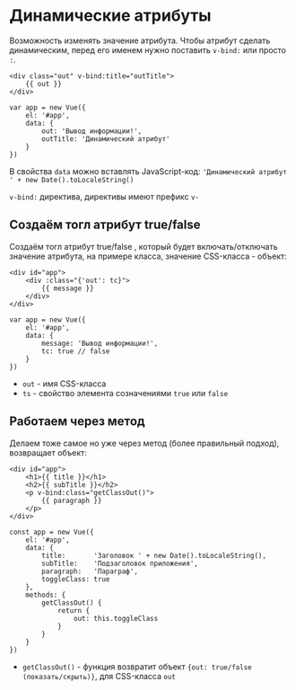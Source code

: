 # Динамические атрибуты
Возможность изменять значение атрибута. Чтобы атрибут сделать динамическим, перед его именем нужно поставить `v-bind:` или просто `:`.

    <div class="out" v-bind:title="outTitle">
        {{ out }}
    </div>

    var app = new Vue({
        el: '#app',
        data: {
            out: 'Вывод информации!',
            outTitle: 'Динамический атрибут'
        }
    })

В свойства `data` можно вставлять JavaScript-код: `'Динамический атрибут ' + new Date().toLocaleString()`

`v-bind:` директива, директивы имеют префикс `v-`

## Создаём тогл атрибут true/false
Создаём тогл атрибут true/false , который будет включать/отключать значение атрибута, на примере класса, значение CSS-класса - объект:

    <div id="app">
        <div :class="{'out': tc}">
            {{ message }}
        </div>
    </div>

    var app = new Vue({
        el: '#app',
        data: {
            message: 'Вывод информации!',
            tc: true // false
        }
    })

- `out` - имя CSS-класса
- `ts` - свойство элемента созначениями `true` или `false`

## Работаем через метод
Делаем тоже самое но уже через метод (более правильный подход), возвращает объект:

    <div id="app">
        <h1>{{ title }}</h1>
        <h2>{{ subTitle }}</h2>
        <p v-bind:class="getClassOut()">
            {{ paragraph }}
        </p>
    </div>

    const app = new Vue({
        el: '#app',
        data: {
            title:       'Заголовок ' + new Date().toLocaleString(),
            subTitle:    'Подзаголовок приложения',
            paragraph:   'Параграф',
            toggleClass: true
        },
        methods: {
            getClassOut() {
                return {
                    out: this.toggleClass
                }
            }
        }
    })

- `getClassOut()` - функция возвратит объект `{out: true/false (показать/скрыть)}`, для CSS-класса `out`
